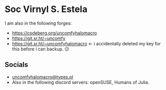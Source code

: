
# Soc Virnyl S. Estela

I am also in the following forges:

- https://codeberg.org/uncomfyhalomacro
- https://git.sr.ht/~uncomfy
- https://git.sr.ht/~uncomfyhalomacro ← i accidentally deleted my key for this before i can backup. 😕

## Socials

- <a rel="me" href="https://types.pl/@uncomfyhalomacro">uncomfyhalomacro\@types.pl</a>
- Also in the following discord servers: openSUSE, Humans of Julia.



